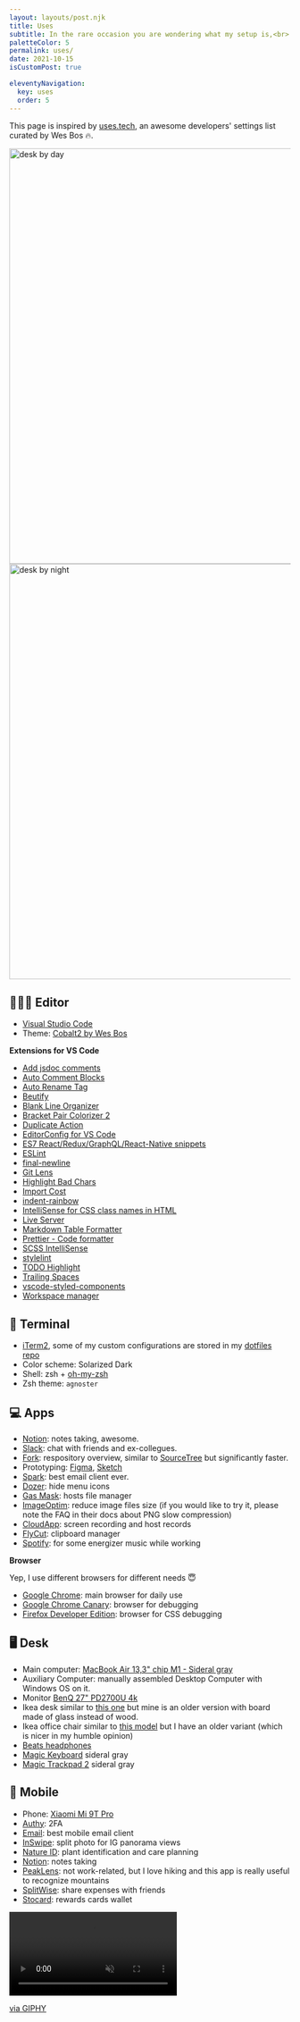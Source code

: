 ```yaml
---
layout: layouts/post.njk
title: Uses
subtitle: In the rare occasion you are wondering what my setup is,<br> here there is some of my stuff listed by category.
paletteColor: 5
permalink: uses/
date: 2021-10-15
isCustomPost: true

eleventyNavigation:
  key: uses
  order: 5
---
```


This page is inspired by [uses.tech](https://uses.tech/), an awesome developers' settings list curated by Wes Bos 🔥.

<!-- image - light theme -->
<img class="u-shadow u-hidden-theme-dark" loading="lazy" src="https://res.cloudinary.com/giuliachiola/image/upload/v1635698632/super-blog/other/desk-by-day_al7xwl.jpg" alt="desk by day" width="1024" height="744">

<!-- image - dark theme -->
<img class="u-shadow u-hidden-theme-light" loading="lazy" src="https://res.cloudinary.com/giuliachiola/image/upload/c_scale,w_1024/v1634714586/super-blog/other/desk-by-night_gtrjnc.jpg" alt="desk by night" width="1024" height="744">

## 👩🏻‍💻 Editor

- [Visual Studio Code](https://code.visualstudio.com/)
- Theme: [Cobalt2 by Wes Bos](https://marketplace.visualstudio.com/items?itemName=wesbos.theme-cobalt2)

**Extensions for VS Code**
- [Add jsdoc comments](https://marketplace.visualstudio.com/items?itemName=stevencl.addDocComments)
- [Auto Comment Blocks](https://marketplace.visualstudio.com/items?itemName=kevinkyang.auto-comment-blocks)
- [Auto Rename Tag](https://marketplace.visualstudio.com/items?itemName=formulahendry.auto-rename-tag)
- [Beutify](https://marketplace.visualstudio.com/items?itemName=HookyQR.beautify)
- [Blank Line Organizer](https://marketplace.visualstudio.com/items?itemName=rintoj.blank-line-organizer)
- [Bracket Pair Colorizer 2](https://marketplace.visualstudio.com/items?itemName=CoenraadS.bracket-pair-colorizer-2)
- [Duplicate Action](https://marketplace.visualstudio.com/items?itemName=mrmlnc.vscode-duplicate)
- [EditorConfig for VS Code](https://marketplace.visualstudio.com/items?itemName=EditorConfig.EditorConfig)
- [ES7 React/Redux/GraphQL/React-Native snippets](https://marketplace.visualstudio.com/items?itemName=dsznajder.es7-react-js-snippets)
- [ESLint](https://marketplace.visualstudio.com/items?itemName=dbaeumer.vscode-eslint)
- [final-newline](https://marketplace.visualstudio.com/items?itemName=samverschueren.final-newline)
- [Git Lens](https://marketplace.visualstudio.com/items?itemName=eamodio.gitlens)
- [Highlight Bad Chars](https://marketplace.visualstudio.com/items?itemName=wengerk.highlight-bad-chars)
- [Import Cost](https://marketplace.visualstudio.com/items?itemName=wix.vscode-import-cost)
- [indent-rainbow](https://marketplace.visualstudio.com/items?itemName=oderwat.indent-rainbow)
- [IntelliSense for CSS class names in HTML](https://marketplace.visualstudio.com/items?itemName=Zignd.html-css-class-completion)
- [Live Server](https://marketplace.visualstudio.com/items?itemName=ritwickdey.LiveServer)
- [Markdown Table Formatter](https://marketplace.visualstudio.com/items?itemName=fcrespo82.markdown-table-formatter)
- [Prettier - Code formatter](https://marketplace.visualstudio.com/items?itemName=esbenp.prettier-vscode)
- [SCSS IntelliSense](https://marketplace.visualstudio.com/items?itemName=mrmlnc.vscode-scss)
- [stylelint](https://marketplace.visualstudio.com/items?itemName=stylelint.vscode-stylelint)
- [TODO Highlight](https://marketplace.visualstudio.com/items?itemName=wayou.vscode-todo-highlight)
- [Trailing Spaces](https://marketplace.visualstudio.com/items?itemName=shardulm94.trailing-spaces)
- [vscode-styled-components](https://marketplace.visualstudio.com/items?itemName=jpoissonnier.vscode-styled-components)
- [Workspace manager](https://marketplace.visualstudio.com/items?itemName=design4pro.workspace-manager)

## 🤖 Terminal
- [iTerm2](https://iterm2.com/), some of my custom configurations are stored in my [dotfiles repo](https://github.com/giuliachiola/dotfiles)
- Color scheme: Solarized Dark
- Shell: zsh + [oh-my-zsh](https://ohmyz.sh/)
- Zsh theme: `agnoster`

## 💻 Apps
- [Notion](https://www.notion.so/): notes taking, awesome.
- [Slack](https://slack.com/intl/en-it/): chat with friends and ex-collegues.
- [Fork](https://git-fork.com/): respository overview, similar to [SourceTree](https://www.sourcetreeapp.com/) but significantly faster.
- Prototyping: [Figma](https://www.figma.com/), [Sketch](https://www.sketch.com/)
- [Spark](https://sparkmailapp.com/): best email client ever.
- [Dozer](https://github.com/Mortennn/Dozer): hide menu icons
- [Gas Mask](https://github.com/2ndalpha/gasmask): hosts file manager
- [ImageOptim](https://imageoptim.com/mac): reduce image files size (if you would like to try it, please note the FAQ in their docs about PNG slow compression)
- [CloudApp](https://www.getcloudapp.com/): screen recording and host records
- [FlyCut](https://apps.apple.com/us/app/flycut-clipboard-manager/id442160987?mt=12): clipboard manager
- [Spotify](https://open.spotify.com/): for some energizer music while working

**Browser**

Yep, I use different browsers for different needs 😇

- [Google Chrome](https://www.google.com/chrome/): main browser for daily use
- [Google Chrome Canary](https://www.google.com/chrome/canary/): browser for debugging
- [Firefox Developer Edition](https://www.mozilla.org/en-US/firefox/developer/): browser for CSS debugging
## 🖥 Desk

- Main computer: [MacBook Air 13,3" chip M1 - Sideral gray](https://www.apple.com/it/shop/buy-mac/macbook-air/grigio-siderale-chip-apple-m1-con-cpu-8-core-e-gpu-7-core-256gb)
- Auxiliary Computer: manually assembled Desktop Computer with Windows OS on it.
- Monitor [BenQ 27" PD2700U 4k](https://www.amazon.it/gp/product/B07GLR6RQF/ref=ppx_yo_dt_b_search_asin_title?ie=UTF8&psc=1)
- Ikea desk similar to [this one](https://www.ikea.com/it/it/p/lagkapten-mittback-scrivania-bianco-betulla-s19417193/) but mine is an older version with board made of glass instead of wood.
- Ikea office chair similar to [this model](https://www.ikea.com/it/it/p/millberget-sedia-girevole-murum-nero-70489394/) but I have an older variant (which is nicer in my humble opinion)
- [Beats headphones](https://www.amazon.it/gp/product/B01LVVF94H/ref=ppx_yo_dt_b_search_asin_title?ie=UTF8&psc=1)
- [Magic Keyboard](https://www.amazon.it/Apple-Magic-Tastiera-Keypad-Numerico/dp/B07BRB39K9/ref=asc_df_B07BRB39K9/) sideral gray
- [Magic Trackpad 2](https://www.amazon.it/Apple-Magic-Trackpad-Grigio-Siderale/dp/B07BS1RQ4N/ref=sr_1_2) sideral gray

## 📲 Mobile

- Phone: [Xiaomi Mi 9T Pro](https://www.mi.com/it/mi-9-t-pro/)
- [Authy](https://play.google.com/store/apps/details?id=com.authy.authy&hl=en&gl=US): 2FA
- [Email](https://play.google.com/store/apps/details?id=com.easilydo.mail&hl=en&gl=US): best mobile email client
- [InSwipe](https://play.google.com/store/apps/details?id=livehappy.instaswipe&hl=en&gl=US): split photo for IG panorama views
- [Nature ID](https://play.google.com/store/apps/details?id=plant.identification.flower.tree.leaf.identifier.identify.cat.dog.breed.nature&hl=en&gl=US): plant identification and care planning
- [Notion](https://play.google.com/store/apps/details?id=notion.id&hl=en&gl=US): notes taking
- [PeakLens](https://play.google.com/store/apps/details?id=com.peaklens.ar&hl=en&gl=US): not work-related, but I love hiking and this app is really useful to recognize mountains
- [SplitWise](https://play.google.com/store/apps/details?id=com.Splitwise.SplitwiseMobile&hl=en&gl=US): share expenses with friends
- [Stocard](https://play.google.com/store/apps/details?id=de.stocard.stocard&hl=en&gl=US): rewards cards wallet

<div class="s-giphy s-giphy--small-d">
  <video autoplay loop muted playsinline>
    <source src="https://i.giphy.com/media/hruJfokAp2ED9P7yAh/giphy.mp4" type="video/mp4">
  </video>
  <p><a href="https://media2.giphy.com/media/hruJfokAp2ED9P7yAh/giphy.gif">via GIPHY</a></p>
</div>